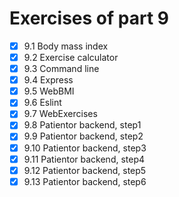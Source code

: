 # Exercises of part 9

- [x] 9.1 Body mass index
- [x] 9.2 Exercise calculator
- [x] 9.3 Command line
- [x] 9.4 Express
- [x] 9.5 WebBMI
- [x] 9.6 Eslint
- [x] 9.7 WebExercises
- [x] 9.8 Patientor backend, step1
- [x] 9.9 Patientor backend, step2
- [x] 9.10 Patientor backend, step3
- [x] 9.11 Patientor backend, step4
- [x] 9.12 Patientor backend, step5
- [x] 9.13 Patientor backend, step6